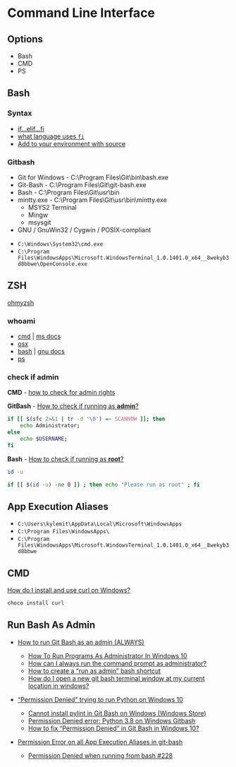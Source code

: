 # Command Line Interface

## Options

* Bash
* CMD
* PS

## Bash

### Syntax

* [if...elif...fi](https://ss64.com/bash/if.html)
* [what language uses `fi`](https://stackoverflow.com/a/41537459/1366033)
* [Add to your environment with source](https://opensource.com/article/20/6/bash-source-command)

### Gitbash

* Git for Windows - C:\Program Files\Git\bin\bash.exe
* Git-Bash        - C:\Program Files\Git\git-bash.exe
* Bash            - C:\Program Files\Git\usr\bin
* mintty.exe      - C:\Program Files\Git\usr\bin\mintty.exe
  * MSYS2 Terminal
  * Mingw
  * msysgit
* GNU / GnuWin32 / Cygwin / POSIX-compliant

<!-- spellchecker: disable -->

* `C:\Windows\System32\cmd.exe`
* `C:\Program Files\WindowsApps\Microsoft.WindowsTerminal_1.0.1401.0_x64__8wekyb3d8bbwe\OpenConsole.exe`

<!-- spellchecker: enable -->


## ZSH

[ohmyzsh](https://github.com/ohmyzsh/ohmyzsh)



### whoami

* [cmd](https://ss64.com/nt/whoami.html) | [ms docs](https://docs.microsoft.com/en-us/windows-server/administration/windows-commands/whoami)
* [osx](https://ss64.com/osx/id.html)
* [bash](https://ss64.com/bash/whoami.html) | [gnu docs](https://www.gnu.org/software/coreutils/manual/html_node/whoami-invocation.html)
* [ps](https://stackoverflow.com/q/2085744/1366033)


### check if admin

**CMD** - [how to check for admin rights](https://stackoverflow.com/q/4051883/1366033)

**GitBash** - [How to check if running as **admin**?](https://stackoverflow.com/q/43650595/1366033)

```bash
if [[ $(sfc 2>&1 | tr -d '\0') =~ SCANNOW ]]; then
    echo Administrator;
else
    echo $USERNAME;
fi
```

**Bash** - [How to check if running as **root**?](https://stackoverflow.com/q/18215973/1366033)

```bash
id -u
```

```bash
if [[ $(id -u) -ne 0 ]] ; then echo "Please run as root" ; fi
```

## App Execution Aliases

<!-- spellchecker: disable -->

* `C:\Users\kylemit\AppData\Local\Microsoft\WindowsApps`
* `C:\Program Files\WindowsApps\`
* `C:\Program Files\WindowsApps\Microsoft.WindowsTerminal_1.0.1401.0_x64__8wekyb3d8bbwe`

<!-- spellchecker: enable -->


## CMD

[How do I install and use curl on Windows?](https://stackoverflow.com/a/16216825/1366033)

```bash
choco install curl
```

## Run Bash As Admin

* [How to run Git Bash as an admin (ALWAYS)](https://stackoverflow.com/q/55002170/1366033)
  * [How To Run Programs As Administrator In Windows 10](https://www.itechtics.com/run-programs-administrator/)
  * [How can I always run the command prompt as administrator?](https://superuser.com/q/453409/180163)
  * [How to create a “run as admin” bash shortcut](https://superuser.com/q/1077337/180163)
  * [How do I open a new git bash terminal window at my current location in windows?](https://superuser.com/q/1314743/180163)

* [“Permission Denied” trying to run Python on Windows 10](https://stackoverflow.com/q/56974927/1366033)
  * [Cannot install pylint in Git Bash on Windows (Windows Store)](https://stackoverflow.com/q/57447363/1366033)
  * [Permission Denied error: Python 3.8 on Windows Gitbash](https://stackoverflow.com/q/59487242/1366033)
  * [How to fix “Permission Denied” in Git Bash in Windows 10?](https://superuser.com/q/1532831/180163)

* [Permission Error on all App Execution Aliases in git-bash](https://github.com/git-for-windows/git/issues/2675)
  * [Permission Denied when running from bash #228](https://github.com/microsoft/winget-cli/issues/228)
